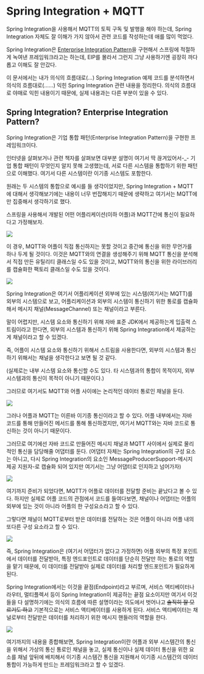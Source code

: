 # Spring Integration + MQTT

Spring Integration을 사용해서 MQTT의 토픽 구독 및 발행을 해야 하는데, Spring Integration 자체도 잘 이해가 가지 않아서
관련 코드를 작성하는데 애를 많이 먹었다.

Spring Integration은 [Enterprise Integration Pattern](https://www.enterpriseintegrationpatterns.com/)을 구현해서 스프링에
적절하게 녹여낸 프레임워크라고는 하는데, EIP를 몰라서 그런지 그냥 사용하기엔 굉장히 까다롭고 이해도 잘 안갔다.

이 문서에서는 내가 의식의 흐름대로(...) Spring Integration 예제 코드를 분석하면서 의식의 흐름대로(......) 익힌
Spring Integration 관련 내용을 정리한다. 의식의 흐름대로 야매로 익힌 내용이기 때문에, 실제 내용과는 다른 부분이 있을 수 있다.

## Spring Integration? Enterprise Integration Pattern?

Spring Integration은 기업 통합 패턴(Enterprise Integration Pattern)을 구현한 프레임워크이다.

인터넷을 살펴보거나 관련 책자를 살펴보면 대부분 설명이 여기서 딱 끊겨있어서-_- 기업 통합 패턴이 무엇인지 알지 못해 고생했는데,
서로 다른 시스템을 통합하기 위한 패턴으로 이해했다. 여기서 다른 시스템이란 이기종 시스템도 포함한다.

원래는 두 시스템의 통합으로 예시를 들 생각이었지만, Spring Integration + MQTT에 대해서 생각해보기에는 내용이 너무 번잡해지기 때문에 생략하고
여기서는 MQTT에만 집중해서 생각하기로 했다.

스프링을 사용해서 개발된 어떤 어플리케이션(이하 어플)과 MQTT간에 통신이 필요하다고 가정해보자.

![](https://user-images.githubusercontent.com/12710869/192128366-6ae8b790-a477-4162-a964-301c02c2a3ce.png)

이 경우, MQTT와 어플이 직접 통신하지는 못할 것이고 중간에 통신을 위한 무언가를 하나 두게 될 것이다. 이것은 MQTT와의 연결을 생성해주기 위해
MQTT 통신을 분석해서 직접 만든 유틸리티 클래스일 수도 있을 것이고, MQTT와의 통신을 위한 라이브러리를 캡슐화한 팩토리 클래스일 수도 있을 것이다. 

![](https://user-images.githubusercontent.com/12710869/192128466-139d40a3-0e97-484f-b0a1-a35edec4c498.png)

Spring Integration은 여기서 어플리케이션 외부에 있는 시스템(여기서는 MQTT)를 외부의 시스템으로 보고,
어플리케이션과 외부의 시스템이 통신하기 위한 통로를 캡슐화해서 메시지 채널(MessageChannel) 또는 채널이라고 부른다.

말이 어렵지만, 시스템 요소와 통신하기 위해 자바 표준 JDK에서 제공하는게 입출력 스트림이라고 한다면,
외부의 시스템과 통신하기 위해 Spring Integration에서 제공하는게 채널이라고 할 수 있겠다.

즉, 어플이 시스템 요소와 통신하기 위해서 스트림을 사용한다면, 외부의 시스템과 통신하기 위해서는 채널을 생각한다고 보면 될 것 같다.

(실제로는 내부 시스템 요소와 통신할 수도 있다. 타 시스템과의 통합이 목적이지, 외부 시스템과의 통신이 목적이 아니기 때문이다.)

그러므로 여기서도 MQTT와 어플 사이에는 논리적인 데이터 통로인 채널을 둔다.

![](https://user-images.githubusercontent.com/12710869/192128715-13ecb095-4521-444a-8cb3-54b4ddbe3406.png)

그러나 어플과 MQTT는 이른바 이기종 통신이라고 할 수 있다. 어플 내부에서는 자바 코드를 통해 만들어진 메서드를 통해 통신하겠지만,
여기서 MQTT와는 자바 코드로 통신하는 것이 아니기 때문이다.

그러므로 여기에선 자바 코드로 만들어진 메시지 채널과 MQTT 사이에서 실제로 물리적인 통신을 담당해줄 어댑터를 둔다.
(어댑터 자체는 Spring Integration의 구성 요소는 아니고, 다시 Spring Integration의 요소인 MessageProducerSupport-메시지 제공 지원자-로
캡슐화 되어 있지만 여기서는 그냥 어댑터로 인지하고 넘어가자)

![](https://user-images.githubusercontent.com/12710869/192128803-ded418e0-223e-4f24-b410-1f59a71e6640.png)

여기까지 준비가 되었다면, MQTT가 어플로 데이터를 전달할 준비는 끝났다고 볼 수 있다. 하지만 실제로 어플 코드의 관점에서 코드를 들여다보면,
채널이나 어댑터는 어플의 외부에 있는 것이 아니라 어플의 한 구성요소라고 할 수 있다.

그렇다면 채널이 MQTT로부터 받은 데이터를 전달하는 것은 어플이 아니라 어플 내의 또다른 구성 요소라고 할 수 있다.

![](https://user-images.githubusercontent.com/12710869/192128965-cc3b3058-2629-4f9f-8433-e48c0c9b87c2.png)

즉, Spring Integration은 (여기서 어댑터가 없다고 가정하면) 어플 외부의 특정 포인트에서 데이터를 전달받아,
특정 엔드포인트로 데이터를 단순히 전달만 하는 통로의 역할을 맡기 때문에,
이 데이터를 전달받아 실제로 데이터를 처리할 엔드포인트가 필요하게 된다.

Spring Integration에서는 이것을 끝점(Endpoint)라고 부르며, 서비스 액티베이터나 라우터, 멀티플렉서 등이 Spring Integration이 제공하는 끝점 요소이지만
여기서 이것들을 다 설명하기에는 의식의 흐름에 따른 설명이라는 의도에서 벗어나고 ~~솔직히 잘 모르기도 하고~~
기본적으로는 서비스 액티베이터를 사용하게 된다. 서비스 액티베이터는 채널로부터 전달받은 데이터를 처리하기 위한 메시지 핸들러의 역할을 한다.

![](https://user-images.githubusercontent.com/12710869/192129174-038eb186-b08a-4993-98a9-0b664e935adb.png)

여기까지의 내용을 종합해보면, Spring Integration이란 어플과 외부 시스템간의 통신을 위해서 가상의 통신 통로인 채널을 놓고,
실제 통신이나 실제 데이터 통신을 위한 요소를 채널 앞뒤에 배치해서 이기종 시스템간 통신을 지원해서 이기종 시스템간의 데이터 통합이 가능하게 만드는 프레임워크라고 할 수 있겠다.